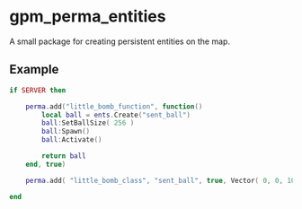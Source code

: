 # gpm_perma_entities
 A small package for creating persistent entities on the map.

## Example
```lua
if SERVER then

    perma.add("little_bomb_function", function()
        local ball = ents.Create("sent_ball")
        ball:SetBallSize( 256 )
        ball:Spawn()
        ball:Activate()

        return ball
    end, true)

    perma.add( "little_bomb_class", "sent_ball", true, Vector( 0, 0, 100 ), Angle( 0, 90, 0 ) )

end
```
